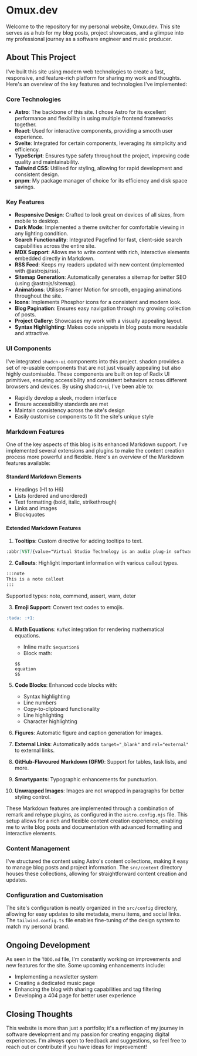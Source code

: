 # Omux.dev

Welcome to the repository for my personal website, Omux.dev. This site serves as a hub for my blog posts, project showcases, and a glimpse into my professional journey as a software engineer and music producer.

## About This Project

I've built this site using modern web technologies to create a fast, responsive, and feature-rich platform for sharing my work and thoughts. Here's an overview of the key features and technologies I've implemented:

### Core Technologies

- **Astro**: The backbone of this site. I chose Astro for its excellent performance and flexibility in using multiple frontend frameworks together.
- **React**: Used for interactive components, providing a smooth user experience.
- **Svelte**: Integrated for certain components, leveraging its simplicity and efficiency.
- **TypeScript**: Ensures type safety throughout the project, improving code quality and maintainability.
- **Tailwind CSS**: Utilised for styling, allowing for rapid development and consistent design.
- **pnpm**: My package manager of choice for its efficiency and disk space savings.

### Key Features

- **Responsive Design**: Crafted to look great on devices of all sizes, from mobile to desktop.
- **Dark Mode**: Implemented a theme switcher for comfortable viewing in any lighting condition.
- **Search Functionality**: Integrated Pagefind for fast, client-side search capabilities across the entire site.
- **MDX Support**: Allows me to write content with rich, interactive elements embedded directly in Markdown.
- **RSS Feed**: Keeps my readers updated with new content (implemented with @astrojs/rss).
- **Sitemap Generation**: Automatically generates a sitemap for better SEO (using @astrojs/sitemap).
- **Animations**: Utilises Framer Motion for smooth, engaging animations throughout the site.
- **Icons**: Implements Phosphor icons for a consistent and modern look.
- **Blog Pagination**: Ensures easy navigation through my growing collection of posts.
- **Project Gallery**: Showcases my work with a visually appealing layout.
- **Syntax Highlighting**: Makes code snippets in blog posts more readable and attractive.

### UI Components

I've integrated `shadcn-ui` components into this project. shadcn provides a set of re-usable components that are not just visually appealing but also highly customisable. These components are built on top of Radix UI primitives, ensuring accessibility and consistent behaviors across different browsers and devices. By using shadcn-ui, I've been able to:

- Rapidly develop a sleek, modern interface
- Ensure accessibility standards are met
- Maintain consistency across the site's design
- Easily customise components to fit the site's unique style

### Markdown Features

One of the key aspects of this blog is its enhanced Markdown support. I've implemented several extensions and plugins to make the content creation process more powerful and flexible. Here's an overview of the Markdown features available:

#### Standard Markdown Elements

- Headings (H1 to H6)
- Lists (ordered and unordered)
- Text formatting (bold, italic, strikethrough)
- Links and images
- Blockquotes

#### Extended Markdown Features

1. **Tooltips**: Custom directive for adding tooltips to text.

```markdown
:abbr[VST]{value="Virtual Studio Technology is an audio plug-in software interface."}
```

2. **Callouts**: Highlight important information with various callout types.

```markdown
:::note
This is a note callout
:::
```

Supported types: note, commend, assert, warn, deter

3. **Emoji Support**: Convert text codes to emojis.

```markdown
:tada: :+1:
```

4. **Math Equations**: `KaTeX` integration for rendering mathematical equations.

   - Inline math: `$equation$`
   - Block math:

   ```
   $$
   equation
   $$
   ```

5. **Code Blocks**: Enhanced code blocks with:

   - Syntax highlighting
   - Line numbers
   - Copy-to-clipboard functionality
   - Line highlighting
   - Character highlighting

6. **Figures**: Automatic figure and caption generation for images.
7. **External Links**: Automatically adds `target="_blank"` and `rel="external"` to external links.
8. **GitHub-Flavoured Markdown (GFM)**: Support for tables, task lists, and more.
9. **Smartypants**: Typographic enhancements for punctuation.
10. **Unwrapped Images**: Images are not wrapped in paragraphs for better styling control.

These Markdown features are implemented through a combination of remark and rehype plugins, as configured in the `astro.config.mjs` file. This setup allows for a rich and flexible content creation experience, enabling me to write blog posts and documentation with advanced formatting and interactive elements.

### Content Management

I've structured the content using Astro's content collections, making it easy to manage blog posts and project information. The `src/content` directory houses these collections, allowing for straightforward content creation and updates.

### Configuration and Customisation

The site's configuration is neatly organized in the `src/config` directory, allowing for easy updates to site metadata, menu items, and social links. The `tailwind.config.ts` file enables fine-tuning of the design system to match my personal brand.

## Ongoing Development

As seen in the `TODO.md` file, I'm constantly working on improvements and new features for the site. Some upcoming enhancements include:

- Implementing a newsletter system
- Creating a dedicated music page
- Enhancing the blog with sharing capabilities and tag filtering
- Developing a 404 page for better user experience

## Closing Thoughts

This website is more than just a portfolio; it's a reflection of my journey in software development and my passion for creating engaging digital experiences. I'm always open to feedback and suggestions, so feel free to reach out or contribute if you have ideas for improvement!
